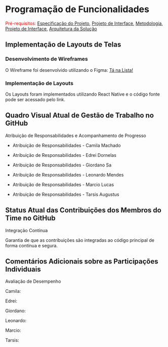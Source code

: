 # Programação de Funcionalidades

<span style="color:red">Pré-requisitos: <a href="2-Especificação do Projeto.md"> Especificação do Projeto</a></span>, <a href="3-Projeto de Interface.md"> Projeto de Interface</a>, <a href="4-Metodologia.md"> Metodologia</a>, <a href="3-Projeto de Interface.md"> Projeto de Interface</a>, <a href="5-Arquitetura da Solução.md"> Arquitetura da Solução</a>

## Implementação de Layouts de Telas

### Desenvolvimento de Wireframes

O Wireframe foi desenvolvido utilizando o Figma: [Tá na Lista!](https://www.figma.com/design/NlQGLKGaC0UFdYNKh72Lt1/T%C3%A1-na-Lista-?node-id=0-1&t=FrJ0wrSeIfKir5gg-1)

### Implementação de Layouts

Os Layouts foram implementados utilizando React Native e o código fonte pode ser acessado pelo link.

## Quadro Visual Atual de Gestão de Trabalho no GitHub

Atribuição de Responsabilidades e Acompanhamento de Progresso

* Atribuição de Responsabilidades - Camila Machado
  
* Atribuição de Responsabilidades - Edrei Dornelas
  
* Atribuição de Responsabilidades - Giordano Sa
  
* Atribuição de Responsabilidades - Leonardo Mendes

* Atribuição de Responsabilidades - Marcio Lucas
  
* Atribuição de Responsabilidades - Tarsis Augustus
  

## Status Atual das Contribuições dos Membros do Time no GitHub

Integração Contínua

Garantia de que as contribuições são integradas ao código principal de forma contínua e segura.

## Comentários Adicionais sobre as Participações Individuais

Avaliação de Desempenho

Camila: 

Edrei:

Giordano:

Leonardo:

Marcio:

Tarsis: 
